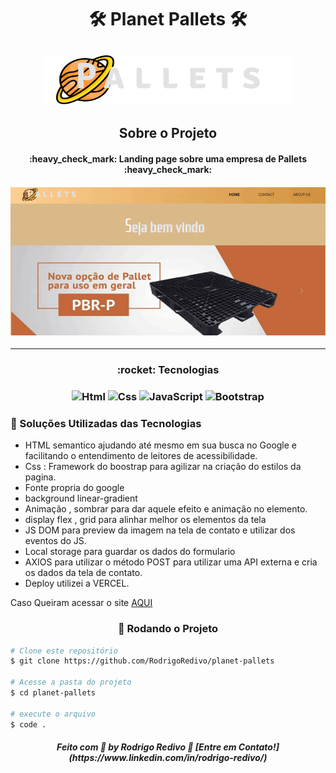 <!-- ************************************* Title ********************************************* -->

###### <h1 align="center">🛠 Planet Pallets 🛠</h1>

<h2 align="center" >
  <img alt="Logo" src="https://raw.githubusercontent.com/RodrigoRedivo/planet-pallets/b2f7c69732294c616ecbdd146850cc75f3f128bb/images/logo/LOGO.svg" width="400px">
</21>

<!-- ************************************* Project ********************************************* -->

<h2 align="center">Sobre o Projeto</h2>

<h4 align="center"> 
	:heavy_check_mark: Landing page sobre uma empresa de Pallets :heavy_check_mark:
</h4>

<h4 align="center">
	<img alt="Landing Page" title="LandingPage" src="https://raw.githubusercontent.com/RodrigoRedivo/planet-pallets/master/images/gif/landingPage.gif" width="800px" />
</h4>

---


<h3 align="center"> 
	:rocket: Tecnologias
</h3>

<h3 align="center">
  <img alt="Html" title="Html" src="https://cdn.pixabay.com/photo/2017/08/05/11/16/logo-2582748_960_720.png" width="60px" />
  <img alt="Css" title="Css" src="https://cdn.pixabay.com/photo/2017/08/05/11/16/logo-2582747_960_720.png" width="60px" />
  <img alt="JavaScript" title="JavaScript" src="https://www.ioanavladau.com/imgs/circle-js-v2.png" width="60px" />
  <img alt="Bootstrap" title="Bootstrap" src="https://camo.githubusercontent.com/88b531b7471afceb0d3c33f9ca798394bc705d20f5d2251a76938afaa771896f/68747470733a2f2f692e696d6775722e636f6d2f795970336b62392e706e67" width="60px"/>
</h3> 

<h3>🔧 Soluções Utilizadas das Tecnologias</h3>

* HTML semantico ajudando até mesmo em sua busca no Google e facilitando o entendimento de leitores de acessibilidade.<br>
* Css : Framework do boostrap para agilizar na criação do estilos da pagina.
* Fonte propria do google
* background linear-gradient
* Animação , sombrar para dar aquele efeito e animação no elemento.
* display flex , grid para alinhar melhor os elementos da tela
* JS  DOM para preview da imagem na tela de contato e utilizar dos eventos do JS.
* Local storage para guardar os dados do formulario
* AXIOS para utilizar o método POST para utilizar uma API externa e cria os dados da tela de contato.
* Deploy utilizei a VERCEL.

Caso Queiram acessar o site <a href="https://planet-pallets.vercel.app/">AQUI</a>

<h3 align="center"> 🎲 Rodando o Projeto</h3>

```bash
# Clone este repositório
$ git clone https://github.com/RodrigoRedivo/planet-pallets

# Acesse a pasta do projeto
$ cd planet-pallets

# execute o arquivo
$ code .
```

<h5 align="center"> 
Feito com 💜 by Rodrigo Redivo 🤝 [Entre em Contato!](https://www.linkedin.com/in/rodrigo-redivo/)
</h5>
